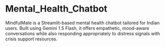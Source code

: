 # Mental_Health_Chatbot
MindfulMate is a Streamlit-based mental health chatbot tailored for Indian users. Built using Gemini 1.5 Flash, it offers empathetic, mood-aware conversations while also responding appropriately to distress signals with crisis support resources.
